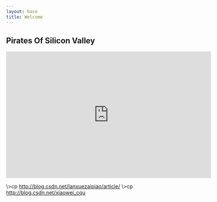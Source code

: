 ```yaml
---
layout: base
title: Welcome
---
```



## Pirates Of Silicon Valley

    
<div align="center"><iframe width="560" height="346" src="https://www.youtube.com/embed/BI-nzUIYIX4" frameborder="0" allowfullscreen></iframe></div>
                       

\\\>cp <http://blog.csdn.net/lanxuezaipiao/article/>
\\\>cp <http://blog.csdn.net/xiaowei_cqu>
 
